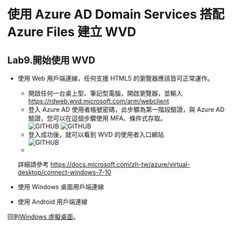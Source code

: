 # 使用 Azure AD Domain Services 搭配 Azure Files 建立 WVD

## Lab9.開始使用 WVD
 - 使用 Web 用戶端連線，任何支援 HTML5 的瀏覽器應該皆可正常運作。<br>
	- 開啟任何一台桌上型、筆記型電腦，開啟瀏覽器，並輸入 https://rdweb.wvd.microsoft.com/arm/webclient<br>
	- 登入 Azure AD 使用者帳號密碼，此步驟為第一階段驗證，與 Azure AD 驗證，您可以在這個步驟使用 MFA、條件式存取。<br>
	  ![GITHUB](https://github.com/BrianHsing/Azure-Windows-Virtual-Desktop/blob/master/Lab1/use1.png "use1")
	  ![GITHUB](https://github.com/BrianHsing/Azure-Windows-Virtual-Desktop/blob/master/Lab1/use2.png "use2")<br>
	- 登入成功後，就可以看到 WVD 的使用者入口網站<br>
	  ![GITHUB](https://github.com/BrianHsing/Azure-Windows-Virtual-Desktop/blob/master/Lab1/use3.png "use3")<br>
	- 
	詳細請參考 https://docs.microsoft.com/zh-tw/azure/virtual-desktop/connect-windows-7-10<br>
 - 使用 Windows 桌面用戶端連線<br>

 - 使用 Android 用戶端連線<br>

回到[Windows 虛擬桌面](https://github.com/BrianHsing/Azure-Windows-Virtual-Desktop)。<br>